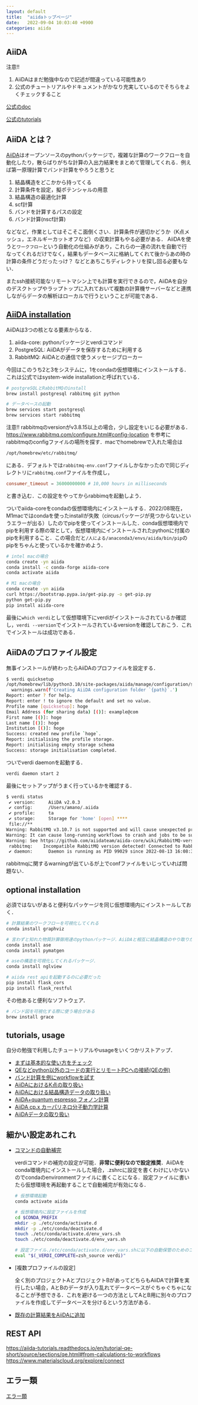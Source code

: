 ```yaml
---
layout: default
title:  "aiidaトップページ"
date:   2022-09-04 10:03:40 +0900
categories: aiida 
---
```


## AiiDA

注意!! 

1. AiiDAはまだ勉強中なので記述が間違っている可能性あり
2. 公式のチュートリアルやドキュメントがかなり充実しているのでそちらをよくチェックすること

[公式のdoc](https://aiida.readthedocs.io/projects/aiida-core/en/latest/)

[公式のtutorials](https://aiida-tutorials.readthedocs.io/en/latest/)

## AiiDA とは？

[AiiDA](https://www.aiida.net/)はオープンソースのpythonパッケージで，複雑な計算のワークフローを自動化したり，散らばりがちな計算の入出力結果をまとめて管理してくれる．例えば第一原理計算でバンド計算をやろうと思うと

1. 結晶構造をどこかから持ってくる
2. 計算条件を設定，擬ポテンシャルの用意
3. 結晶構造の最適化計算
4. scf計算
5. バンドを計算するパスの設定
6. バンド計算(nscf計算)

などなど，作業としてはそこそこ面倒くさい．計算条件が適切かどうか（K点メッシュ，エネルギーカットオフなど）の収束計算もやる必要がある． AiiDAを使うと`ワークフロー`という自動化の仕組みがあり，これらの一連の流れを自動で行なってくれるだけでなく，結果もデータベースに格納してくれて後からあの時の計算の条件どうだったっけ？ などとあちこちディレクトリを探し回る必要もない．

またssh接続可能なリモートマシン上でも計算を実行できるので，AiiDAを自分のデスクトップやラップトップに入れておいて複数の計算機サーバーなどと連携しながらデータの解析はローカルで行うということが可能である．

## [AiiDA installation](https://aiida.readthedocs.io/projects/aiida-core/en/v2.0.3/intro/install_system.html)

AiiDAは3つの核となる要素からなる．

1. aiida-core: pythonパッケージとverdiコマンド
2. PostgreSQL: AiiDAがデータを保存するために利用する
3. RabbitMQ: AiiDAとの通信で使うメッセージブローカー

今回はこのうち2と3をシステムに，1をcondaの仮想環境にインストールする．これは公式ではsystem-wide installationと呼ばれている．

```bash
# postgreSQLとRabbitMQのinstall
brew install postgresql rabbitmq git python

# データベースの起動
brew services start postgresql
brew services start rabbitmq
```

注意!! rabbitmqのversionがv3.8.15以上の場合，少し設定をいじる必要がある．
https://www.rabbitmq.com/configure.html#config-location
を参考にrabbitmqのconfigファイルの場所を探す．macでhomebrewで入れた場合は

```bash
/opt/homebrew/etc/rabbitmq/
```

にある．デフォルトでは`rabbitmq-env.conf`ファイルしかなかったので同じディレクトリに`rabbitmq.conf`ファイルを作成し，

```bash:rabbitmq.conf
consumer_timeout = 36000000000 # 10,000 hours in milliseconds
```

と書き込む．この設定をやってからrabbimqを起動しよう．

ついでaiida-coreをcondaの仮想環境内にインストールする．2022/08現在，M1macではcondaを使ったinstallが失敗（circusパッケージが見つからないというエラーが出る）したのでpipを使ってインストールした．conda仮想環境内でpipを利用する際の常として，仮想環境内にインストールされたpythonに付属のpipを利用すること．この場合だと`/人による/anaconda3/envs/aiida/bin/pip`のpipをちゃんと使っているかを確かめよう．

```bash
# intel macの場合
conda create -yn aiida 
conda install -c conda-forge aiida-core
conda activate aiida

# M1 macの場合
conda create -yn aiida 
curl https://bootstrap.pypa.io/get-pip.py -o get-pip.py
python get-pip.py
pip install aiida-core
```

最後に`which verdi`として仮想環境下にverdiがインストールされているか確認し，`verdi --version`でインストールされているversionを確認しておこう．これでインストールは成功である．

## AiiDAのプロファイル設定

無事インストールが終わったらAiiDAのプロファイルを設定する．

```bash
$ verdi quicksetup                                   
/opt/homebrew/lib/python3.10/site-packages/aiida/manage/configuration/settings.py:59: UserWarning: Creating AiiDA configuration folder `/Users/amano/.aiida`.
  warnings.warn(f'Creating AiiDA configuration folder `{path}`.')
Report: enter ? for help.
Report: enter ! to ignore the default and set no value.
Profile name [quicksetup]: hoge
Email Address (for sharing data) [()]: example@com
First name [()]: hoge
Last name [()]: hoge
Institution [()]: hoge
Success: created new profile `hoge`.
Report: initialising the profile storage.
Report: initialising empty storage schema
Success: storage initialisation completed.
```

ついでverdi daemonを起動する．

```bash
verdi daemon start 2
```

最後にセットアップがうまく行っているかを確認する．

```bash
$ verdi status
 ✔ version:     AiiDA v2.0.3
 ✔ config:      /Users/amano/.aiida
 ✔ profile:     ta
 ✔ storage:     Storage for 'home' [open] ****
 file://**
Warning: RabbitMQ v3.10.7 is not supported and will cause unexpected problems!
Warning: It can cause long-running workflows to crash and jobs to be submitted multiple times.
Warning: See https://github.com/aiidateam/aiida-core/wiki/RabbitMQ-version-to-use for details.
 rabbitmq:    Incompatible RabbitMQ version detected! Connected to RabbitMQ v3.10.7 as amqp://guest:guest@127.0.0.1:5672?heartbeat=600
 ✔ daemon:      Daemon is running as PID 99029 since 2022-08-13 16:08:36
```

rabbitmqに関するwarningが出ているが上でconfファイルをいじっていれば問題ない．

## optional installation

必須ではないがあると便利なパッケージを同じ仮想環境内にインストールしておく．

```bash
# 計算結果のワークフローを可視化してくれる
conda install graphviz

# 言わずと知れた物質計算御用達のpythonパッケージ．AiiDAと相互に結晶構造のやり取りができる．
conda install ase
conda install pymatgen

# aseの構造を可視化してくれるパッケージ.
conda install nglview

# aiida rest apiを起動するのに必要だった
pip install flask_cors
pip install flask_restful

```

その他あると便利なソフトウェア．

```bash
# バンド図を可視化する際に使う場合がある
brew install grace
```

## tutorials, usage

自分の勉強で利用したチュートリアルやusageをいくつかリストアップ．

- [まずは基本的な使い方をチェック](basic_tutorial.md)
- [QEなどpython以外のコードの実行とリモートPCへの接続(QEの例)](add_computer.md)
- [バンド計算を例にworkflowを試す](workflow_tutorial.md)
- [AiiDAにおけるK点の取り扱い](aiida_kpoints.md)
- [AiiDAにおける結晶構造データの取り扱い](aiida_structure.md)
- [AiiDA+quantum espresso フォノン計算](aiida_ph.md)
- [AiiDA cp.x カーパリネロ分子動力学計算](aiida_cp.md)
- [AiiDAデータの取り扱い](aiida_data.md)

## 細かい設定あれこれ

- [コマンドの自動補完](https://aiida.readthedocs.io/projects/aiida-core/en/v2.0.3/howto/installation.html)
  
  verdiコマンドの補完の設定が可能．**非常に便利なので設定推奨**．AiiDAをconda環境内にインストールした場合，.zshrcに設定を書くわけにいかないのでcondaのenvironmentファイルに書くことになる．設定ファイルに書いたら仮想環境を再起動することで自動補完が有効になる．

  ```bash
  # 仮想環境起動
  conda activate aiida

  # 仮想環境内に設定ファイルを作成
  cd $CONDA_PREFIX
  mkdir -p ./etc/conda/activate.d
  mkdir -p ./etc/conda/deactivate.d
  touch ./etc/conda/activate.d/env_vars.sh
  touch ./etc/conda/deactivate.d/env_vars.sh

  # 設定ファイル./etc/conda/activate.d/env_vars.shに以下の自動保管のためのコマンドを書き込み
  eval "$(_VERDI_COMPLETE=zsh_source verdi)"
  ```

- [複数プロファイルの設定]
  
  全く別のプロジェクトAとプロジェクトBがあってどちらもAiiDAで計算を実行したい場合，AとBのデータが入り乱れてデータベースがぐちゃぐちゃになることが予想できる．これを避ける一つの方法としてAとB用に別々のプロファイルを作成してデータベースを分けるという方法がある．


<!--  [job schedulerの設定(これはちょっとおかしいかも)](setting_jobscheduler.md)
https://aiida.readthedocs.io/projects/aiida-core/en/latest/topics/calculations/usage.html
-->
 - [既存の計算結果をAiiDAに追加](https://aiida.readthedocs.io/projects/aiida-core/en/v2.0.3/howto/plugin_codes.html#how-to-plugin-codes)


## REST API

https://aiida-tutorials.readthedocs.io/en/tutorial-qe-short/source/sections/qe.html#from-calculations-to-workflows
https://www.materialscloud.org/explore/connect


## エラー類

[エラー類](aiida_errors.md)
